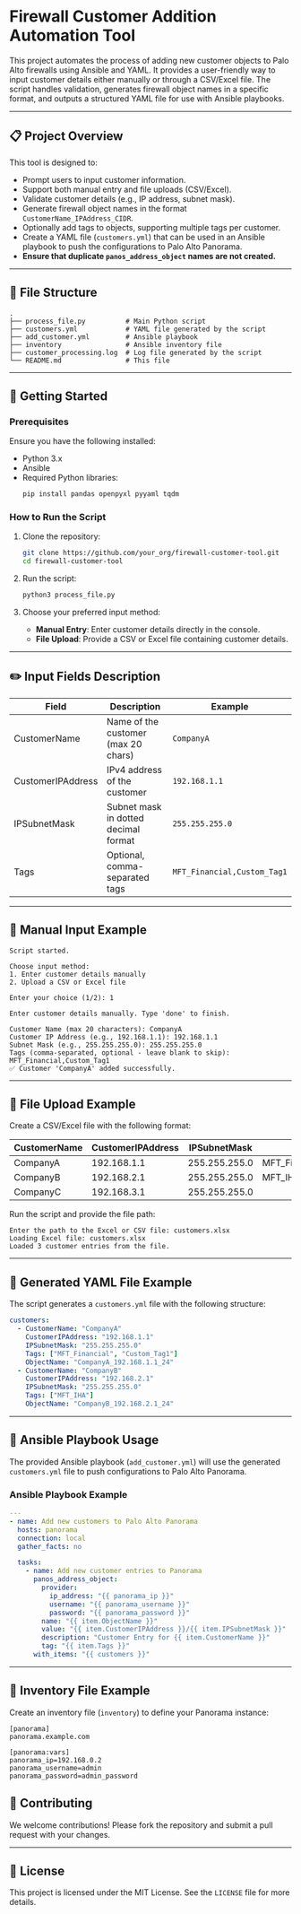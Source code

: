# Firewall Customer Addition Automation Tool

This project automates the process of adding new customer objects to Palo Alto firewalls using Ansible and YAML. It provides a user-friendly way to input customer details either manually or through a CSV/Excel file. The script handles validation, generates firewall object names in a specific format, and outputs a structured YAML file for use with Ansible playbooks.

---

## 📋 **Project Overview**
This tool is designed to:
- Prompt users to input customer information.
- Support both manual entry and file uploads (CSV/Excel).
- Validate customer details (e.g., IP address, subnet mask).
- Generate firewall object names in the format `CustomerName_IPAddress_CIDR`.
- Optionally add tags to objects, supporting multiple tags per customer.
- Create a YAML file (`customers.yml`) that can be used in an Ansible playbook to push the configurations to Palo Alto Panorama.
- **Ensure that duplicate `panos_address_object` names are not created.**

---

## 📂 **File Structure**
```
.
├── process_file.py          # Main Python script
├── customers.yml            # YAML file generated by the script
├── add_customer.yml         # Ansible playbook
├── inventory                # Ansible inventory file
├── customer_processing.log  # Log file generated by the script
└── README.md                # This file
```

---

## 🚀 **Getting Started**

### **Prerequisites**
Ensure you have the following installed:
- Python 3.x
- Ansible
- Required Python libraries:
  ```bash
  pip install pandas openpyxl pyyaml tqdm
  ```

### **How to Run the Script**
1. Clone the repository:
   ```bash
   git clone https://github.com/your_org/firewall-customer-tool.git
   cd firewall-customer-tool
   ```
2. Run the script:
   ```bash
   python3 process_file.py
   ```

3. Choose your preferred input method:
   - **Manual Entry**: Enter customer details directly in the console.
   - **File Upload**: Provide a CSV or Excel file containing customer details.

---

## ✏️ **Input Fields Description**

| Field          | Description                         | Example            |
|----------------|-------------------------------------|--------------------|
| CustomerName   | Name of the customer (max 20 chars) | `CompanyA`         |
| CustomerIPAddress | IPv4 address of the customer      | `192.168.1.1`      |
| IPSubnetMask   | Subnet mask in dotted decimal format | `255.255.255.0`    |
| Tags           | Optional, comma-separated tags       | `MFT_Financial,Custom_Tag1` |

---

## 🔧 **Manual Input Example**
```
Script started.

Choose input method:
1. Enter customer details manually
2. Upload a CSV or Excel file

Enter your choice (1/2): 1

Enter customer details manually. Type 'done' to finish.

Customer Name (max 20 characters): CompanyA
Customer IP Address (e.g., 192.168.1.1): 192.168.1.1
Subnet Mask (e.g., 255.255.255.0): 255.255.255.0
Tags (comma-separated, optional - leave blank to skip): MFT_Financial,Custom_Tag1
✅ Customer 'CompanyA' added successfully.
```

---

## 📄 **File Upload Example**
Create a CSV/Excel file with the following format:

| CustomerName | CustomerIPAddress | IPSubnetMask | Tags                |
|--------------|-------------------|--------------|---------------------|
| CompanyA     | 192.168.1.1       | 255.255.255.0 | MFT_Financial,Custom_Tag1 |
| CompanyB     | 192.168.2.1       | 255.255.255.0 | MFT_IHA            |
| CompanyC     | 192.168.3.1       | 255.255.255.0 |                     |

Run the script and provide the file path:
```
Enter the path to the Excel or CSV file: customers.xlsx
Loading Excel file: customers.xlsx
Loaded 3 customer entries from the file.
```

---

## 📂 **Generated YAML File Example**
The script generates a `customers.yml` file with the following structure:

```yaml
customers:
  - CustomerName: "CompanyA"
    CustomerIPAddress: "192.168.1.1"
    IPSubnetMask: "255.255.255.0"
    Tags: ["MFT_Financial", "Custom_Tag1"]
    ObjectName: "CompanyA_192.168.1.1_24"
  - CustomerName: "CompanyB"
    CustomerIPAddress: "192.168.2.1"
    IPSubnetMask: "255.255.255.0"
    Tags: ["MFT_IHA"]
    ObjectName: "CompanyB_192.168.2.1_24"
```

---

## 🔧 **Ansible Playbook Usage**
The provided Ansible playbook (`add_customer.yml`) will use the generated `customers.yml` file to push configurations to Palo Alto Panorama.

### **Ansible Playbook Example**
```yaml
---
- name: Add new customers to Palo Alto Panorama
  hosts: panorama
  connection: local
  gather_facts: no

  tasks:
    - name: Add new customer entries to Panorama
      panos_address_object:
        provider:
          ip_address: "{{ panorama_ip }}"
          username: "{{ panorama_username }}"
          password: "{{ panorama_password }}"
        name: "{{ item.ObjectName }}"
        value: "{{ item.CustomerIPAddress }}/{{ item.IPSubnetMask }}"
        description: "Customer Entry for {{ item.CustomerName }}"
        tag: "{{ item.Tags }}"
      with_items: "{{ customers }}"
```

---

## 📒 **Inventory File Example**
Create an inventory file (`inventory`) to define your Panorama instance:

```
[panorama]
panorama.example.com

[panorama:vars]
panorama_ip=192.168.0.2
panorama_username=admin
panorama_password=admin_password
```

## 🤝 **Contributing**
We welcome contributions! Please fork the repository and submit a pull request with your changes.

---

## 📄 **License**
This project is licensed under the MIT License. See the `LICENSE` file for more details.

